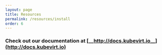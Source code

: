 ```yaml
---
layout: page
title: Resources
permalink: /resources/install
order: 6
---
```


### Check out our documentation at [__http://docs.kubevirt.io__](http://docs.kubevirt.io)
